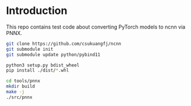 # Introduction

This repo contains test code about
converting PyTorch models to ncnn via PNNX.

```bash
git clone https://github.com/csukuangfj/ncnn
git submodule init
git submodule update python/pybind11

python3 setup.py bdist_wheel
pip install ./dist/*.whl

cd tools/pnnx
mkdir build
make -j
./src/pnnx
```
